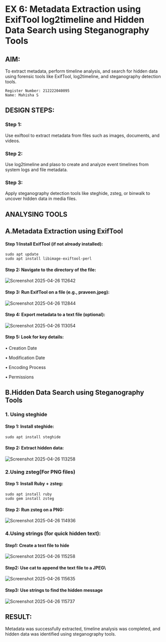 # EX 6: Metadata Extraction using ExifTool log2timeline and Hidden Data Search using Steganography Tools
## AIM:
To extract metadata, perform timeline analysis, and search for hidden data using forensic tools like ExifTool, log2timeline, and steganography detection tools.

```
Register Number: 212222040095
Name: Mahisha S
```

## DESIGN STEPS:
### Step 1:
Use exiftool to extract metadata from files such as images, documents, and videos.

### Step 2:
Use log2timeline and plaso to create and analyze event timelines from system logs and file metadata.

### Step 3:
Apply steganography detection tools like steghide, zsteg, or binwalk to uncover hidden data in media files.

## ANALYSING TOOLS
## A.Metadata Extraction using ExifTool
#### Step 1:Install ExifTool (if not already installed):
```
sudo apt update
sudo apt install libimage-exiftool-perl
```
#### Step 2: Navigate to the directory of the file:

![Screenshot 2025-04-26 112642](https://github.com/user-attachments/assets/a237ec4e-5fdb-421f-855a-c882da64d811)

#### Step 3: Run ExifTool on a file (e.g., praveen.jpeg):

![Screenshot 2025-04-26 112844](https://github.com/user-attachments/assets/9171fbc3-37e9-4148-a911-3edad5b05808)

#### Step 4: Export metadata to a text file (optional):

![Screenshot 2025-04-26 113054](https://github.com/user-attachments/assets/ead3f681-d9a8-41b2-86d6-a546f7569b97)

#### Step 5: Look for key details:
• Creation Date

• Modification Date

• Encoding Process

• Permissions




## B.Hidden Data Search using Steganography Tools

### 1. Using steghide
#### Step 1: Install steghide:
```
sudo apt install steghide
```
#### Step 2: Extract hidden data:
![Screenshot 2025-04-26 113258](https://github.com/user-attachments/assets/3d114ef4-9973-4dde-9d07-af02d1ecfa4e)




### 2.Using zsteg(For PNG files)
#### Step 1: Install Ruby + zsteg:
```
sudo apt install ruby
sudo gem install zsteg
```

#### Step 2: Run zsteg on a PNG:
![Screenshot 2025-04-26 114936](https://github.com/user-attachments/assets/a97b8784-02c5-44c3-825c-74772137973f)


### 4.Using strings (for quick hidden text):

#### Step1:  Create a text file to hide
![Screenshot 2025-04-26 115258](https://github.com/user-attachments/assets/224bd5ce-54ef-4229-af5a-57ceceb0f670)


#### Step2: Use cat to append the text file to a JPEG\
![Screenshot 2025-04-26 115635](https://github.com/user-attachments/assets/a651d948-d51a-4232-ad40-b8fd93398489)


#### Step3: Use strings to find the hidden message
![Screenshot 2025-04-26 115737](https://github.com/user-attachments/assets/e8e42c66-d43e-4c48-8347-d6d8a9054b0c)











## RESULT:
Metadata was successfully extracted, timeline analysis was completed, and hidden data was identified using steganography tools.

